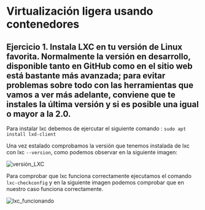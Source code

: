 # Virtualización ligera usando contenedores

## Ejercicio 1. Instala LXC en tu versión de Linux favorita. Normalmente la versión en desarrollo, disponible tanto en GitHub como en el sitio web está bastante más avanzada; para evitar problemas sobre todo con las herramientas que vamos a ver más adelante, conviene que te instales la última versión y si es posible una igual o mayor a la 2.0.

Para instalar lxc debemos de ejercutar el siguiente comando : `sudo apt install lxd-client`

Una vez estalado comprobamos la versión que tenemos instalada de lxc con lxc `--version`, como podemos observar en la siguiente imagen:

![versión_LXC](http://i393.photobucket.com/albums/pp14/pmmre/CC/Ejercicios%20Tema%204%20CC/Seleccioacuten_001_zpsujxhsqtc.png)

Para comprobar que lxc funciona correctamente ejecutamos el comando `lxc-checkconfig` y en la siguiente imagen podemos comprobar que en nuestro caso funciona correctamente.

![lxc_funcionando](http://i393.photobucket.com/albums/pp14/pmmre/CC/Ejercicios%20Tema%204%20CC/Seleccioacuten_002_zpswehlddjy.png)


